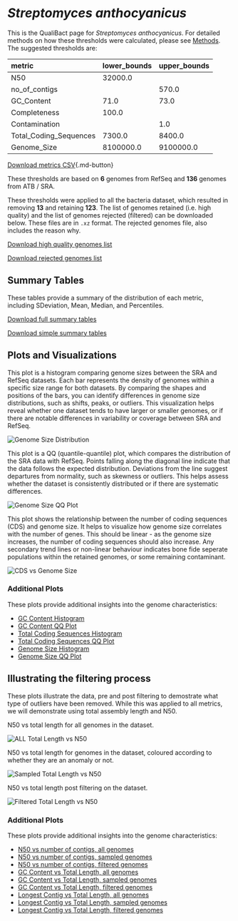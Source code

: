 # *Streptomyces anthocyanicus*

This is the QualiBact page for *Streptomyces anthocyanicus*. For detailed methods on how these thresholds were calculated, please see [Methods](../../methods.md).
The suggested thresholds are: 

| metric                 | lower_bounds   | upper_bounds   |
|:-----------------------|:---------------|:---------------|
| N50                    | 32000.0        |                |
| no_of_contigs          |                | 570.0          |
| GC_Content             | 71.0           | 73.0           |
| Completeness           | 100.0          |                |
| Contamination          |                | 1.0            |
| Total_Coding_Sequences | 7300.0         | 8400.0         |
| Genome_Size            | 8100000.0      | 9100000.0      |

[Download metrics CSV](Streptomyces_anthocyanicus_metrics.csv){.md-button}


These thresholds are based on **6** genomes from RefSeq and **136** genomes from ATB / SRA.

These thresholds were applied to all the bacteria dataset, which resulted in removing **13** and retaining **123**.
The list of genomes retained (i.e. high quality) and the list of genomes rejected (filtered) can be downloaded below. These files are in `.xz` format. The rejected genomes file, also includes the reason why.

[Download high quality genomes list](Streptomyces_anthocyanicus_high_quality_genomes.csv.xz)


[Download rejected genomes list](Streptomyces_anthocyanicus_filtered_out_genomes.csv.xz)



## Summary Tables
These tables provide a summary of the distribution of each metric, including SDeviation, Mean, Median, and Percentiles.

[Download full summary tables](summary.csv)

[Download simple summary tables](selected_summary.csv)

## Plots and Visualizations

This plot is a histogram comparing genome sizes between the SRA and RefSeq datasets. Each bar represents the density of genomes within a specific size range for both datasets. By comparing the shapes and positions of the bars, you can identify differences in genome size distributions, such as shifts, peaks, or outliers. This visualization helps reveal whether one dataset tends to have larger or smaller genomes, or if there are notable differences in variability or coverage between SRA and RefSeq.

![Genome Size Distribution](Genome_Size_refseq_histogram_kde.png)

This plot is a QQ (quantile-quantile) plot, which compares the distribution of the SRA data with RefSeq. Points falling along the diagonal line indicate that the data follows the expected distribution. Deviations from the line suggest departures from normality, such as skewness or outliers. This helps assess whether the dataset is consistently distributed or if there are systematic differences.

![Genome Size QQ Plot](Genome_Size_refseq_qqplot.png)

This plot shows the relationship between the number of coding sequences (CDS) and genome size. It helps to visualize how genome size correlates with the number of genes. This should be linear - as the genome size increases, the number of coding sequences should also increase. Any secondary trend lines or non-linear behaviour indicates bone fide seperate populations within the retained genomes, or some remaining contaminant. 

![CDS vs Genome Size](Streptomyces_anthocyanicus_CDS_vs_Genome_Size.png)

### Additional Plots

These plots provide additional insights into the genome characteristics:

- [GC Content Histogram](GC_Content_refseq_histogram_kde.png)
- [GC Content QQ Plot](GC_Content_refseq_qqplot.png)
- [Total Coding Sequences Histogram](Total_Coding_Sequences_refseq_histogram_kde.png)
- [Total Coding Sequences QQ Plot](Total_Coding_Sequences_refseq_qqplot.png)
- [Genome Size Histogram](Genome_Size_refseq_histogram_kde.png)
- [Genome Size QQ Plot](Genome_Size_refseq_qqplot.png)
## Illustrating the filtering process
These plots illustrate the data, pre and post filtering to demostrate what type of outliers have been removed. While this was applied to all metrics, we will demonstrate using total assembly length and N50.

N50 vs total length for all genomes in the dataset.

![ALL Total Length vs N50](Streptomyces_anthocyanicus_all_total_length_N50.png)

N50 vs total length for genomes in the dataset, coloured according to whether they are an anomaly or not.

![Sampled Total Length vs N50](Streptomyces_anthocyanicus_sample_total_length_N50.png)

N50 vs total length post filtering on the dataset.

![Filtered Total Length vs N50](Streptomyces_anthocyanicus_filt_total_length_N50.png)

### Additional Plots

These plots provide additional insights into the genome characteristics:

- [N50 vs number of contigs, all genomes](Streptomyces_anthocyanicus_all_N50_number.png)
- [N50 vs number of contigs, sampled genomes](Streptomyces_anthocyanicus_sample_N50_number.png)
- [N50 vs number of contigs, filtered genomes](Streptomyces_anthocyanicus_filt_N50_number.png)
- [GC Content vs Total Length, all genomes](Streptomyces_anthocyanicus_all_total_length_GC_Content.png)
- [GC Content vs Total Length, sampled genomes](Streptomyces_anthocyanicus_sample_total_length_GC_Content.png)
- [GC Content vs Total Length, filtered genomes](Streptomyces_anthocyanicus_filt_total_length_GC_Content.png)
- [Longest Contig vs Total Length, all genomes](Streptomyces_anthocyanicus_all_total_length_longest.png)
- [Longest Contig vs Total Length, sampled genomes](Streptomyces_anthocyanicus_sample_total_length_longest.png)
- [Longest Contig vs Total Length, filtered genomes](Streptomyces_anthocyanicus_filt_total_length_longest.png)
